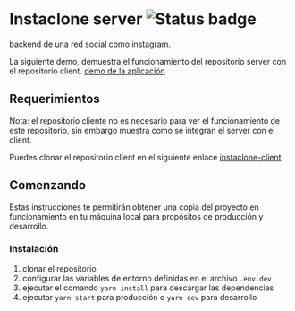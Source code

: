 # Instaclone server ![Status badge](https://img.shields.io/badge/status-in%20progress-yellow)

backend de una red social como instagram.

La siguiente demo, demuestra el funcionamiento del repositorio server con el repositorio client.
[demo de la aplicación](https://carlos-instaclone.netlify.app/)

## Requerimientos

Nota: el repositorio cliente no es necesario para ver el funcionamiento de este repositorio, sin embargo muestra como se integran el server con el client.

Puedes clonar el repositorio client en el siguiente enlace [instaclone-client](https://github.com/Carlos-Angel/instaclone-client)

## Comenzando

Estas instrucciones te permitirán obtener una copia del proyecto en funcionamiento en tu máquina local para propósitos de producción y desarrollo.

### Instalación

1. clonar el repositorio
2. configurar las variables de entorno definidas en el archivo `.env.dev`
3. ejecutar el comando `yarn install` para descargar las dependencias
4. ejecutar `yarn start` para producción o `yarn dev` para desarrollo
